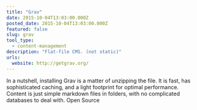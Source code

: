```yaml
---
title: "Grav"
date: 2015-10-04T13:03:00.000Z
posted_date: 2015-10-04T13:03:00.000Z
featured: false
slug: grav
tool_type: 
  - content-management
description: "Flat-file CMS. (not static)"
urls:
  website: http://getgrav.org/
---
```


In a nutshell, installing Grav is a matter of unzipping the file. It is fast, has sophisticated caching, and a light footprint for optimal performance. Content is just simple markdown files in folders, with no complicated databases to deal with. Open Source




